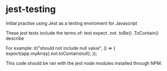 # jest-testing
Initial practise using Jest as a testing enviroment for Javascript

These jest tests include the terms of:
test
expect
.not
.toBe()
.ToContain()
describe

For example:
it("should not include null value", () => {
    expect(app.myArray).not.toContain(null);
  });
  
This code should be ran with the jest node modules installed through NPM.
